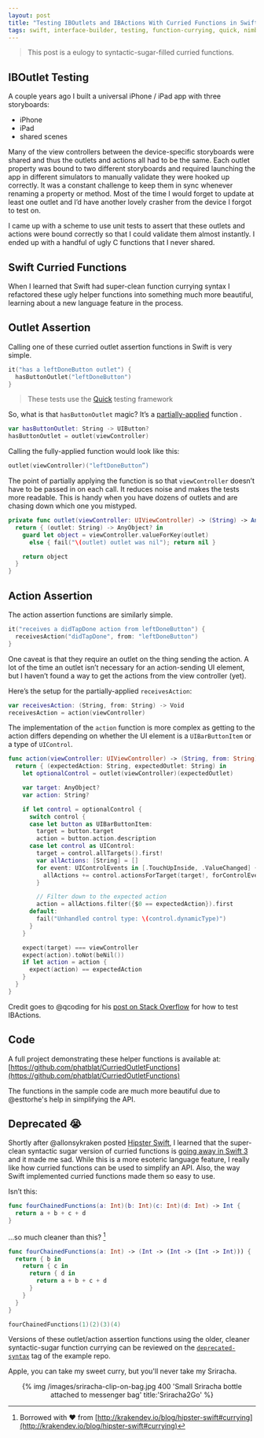 ```yaml
---
layout: post
title: "Testing IBOutlets and IBActions With Curried Functions in Swift"
tags: swift, interface-builder, testing, function-currying, quick, nimble
---
```


> This post is a eulogy to syntactic-sugar-filled curried functions.

## IBOutlet Testing

A couple years ago I built a universal iPhone / iPad app with three storyboards:

- iPhone
- iPad
- shared scenes

Many of the view controllers between the device-specific storyboards were shared and thus the outlets and actions all had to be the same. Each outlet property was bound to two different storyboards and required launching the app in different simulators to manually validate they were hooked up correctly. It was a constant challenge to keep them in sync whenever renaming a property or method. Most of the time I would forget to update at least one outlet and I’d have another lovely crasher from the device I forgot to test on.

I came up with a scheme to use unit tests to assert that these outlets and actions were bound correctly so that I could validate them almost instantly. I ended up with a handful of ugly C functions that I never shared.

## Swift Curried Functions

When I learned that Swift had super-clean function currying syntax I refactored these ugly helper functions into something much more beautiful, learning about a new language feature in the process.

## Outlet Assertion

Calling one of these curried outlet assertion functions in Swift is very simple.

```swift
it("has a leftDoneButton outlet") {
  hasButtonOutlet("leftDoneButton")
}
```

> These tests  use the [Quick](https://github.com/Quick/Quick) testing framework

So, what is that `hasButtonOutlet` magic? It’s a [partially-applied](https://en.m.wikipedia.org/wiki/Partial_application) function .

```swift
var hasButtonOutlet: String -> UIButton?
hasButtonOutlet = outlet(viewController)
```

Calling the fully-applied function would look like this:

```swift
outlet(viewController)("leftDoneButton”)
```

The point of partially applying the function is so that `viewController` doesn’t have to be passed in on each call. It reduces noise and makes the tests more readable. This is handy when you have dozens of outlets and are chasing down which one you mistyped.

```swift
private func outlet(viewController: UIViewController) -> (String) -> AnyObject? {
  return { (outlet: String) -> AnyObject? in
    guard let object = viewController.valueForKey(outlet)
      else { fail("\(outlet) outlet was nil"); return nil }

    return object
  }
}
```

## Action Assertion

The action assertion functions are similarly simple.

```swift
it("receives a didTapDone action from leftDoneButton") {
  receivesAction("didTapDone", from: "leftDoneButton")
}
```

One caveat is that they require an outlet on the thing sending the action. A lot of the time an outlet isn’t necessary for an action-sending UI element, but I haven’t found a way to get the actions from the view controller (yet).

Here’s the setup for the partially-applied `receivesAction`:

```swift
var receivesAction: (String, from: String) -> Void
receivesAction = action(viewController)
```

The implementation of the `action` function is more complex as getting to the action differs depending on whether the UI element is a `UIBarButtonItem` or a type of `UIControl`.

```swift
func action(viewController: UIViewController) -> (String, from: String) -> Void {
  return { (expectedAction: String, expectedOutlet: String) in
    let optionalControl = outlet(viewController)(expectedOutlet)

    var target: AnyObject?
    var action: String?

    if let control = optionalControl {
      switch control {
      case let button as UIBarButtonItem:
        target = button.target
        action = button.action.description
      case let control as UIControl:
        target = control.allTargets().first!
        var allActions: [String] = []
        for event: UIControlEvents in [.TouchUpInside, .ValueChanged] {
          allActions += control.actionsForTarget(target!, forControlEvent: event) ?? []
        }

        // Filter down to the expected action
        action = allActions.filter({$0 == expectedAction}).first
      default:
        fail("Unhandled control type: \(control.dynamicType)")
      }
    }

    expect(target) === viewController
    expect(action).toNot(beNil())
    if let action = action {
      expect(action) == expectedAction
    }
  }
}
```

Credit goes to @qcoding for his [post on Stack Overflow](http://stackoverflow.com/questions/18699524/is-it-possible-to-test-ibaction) for how to test IBActions.

## Code

A full project demonstrating these helper functions is available at:
[https://github.com/phatblat/CurriedOutletFunctions](https://github.com/phatblat/CurriedOutletFunctions)

The functions in the sample code are much more beautiful due to @esttorhe's help in simplifying the API.

## Deprecated 😭

Shortly after @allonsykraken posted [Hipster Swift](http://krakendev.io/blog/hipster-swift), I learned that the super-clean syntactic sugar version of curried functions is [going away in Swift 3](https://github.com/apple/swift-evolution/blob/master/proposals/0002-remove-currying.md) and it made me sad. While this is a more esoteric language feature, I really like how curried functions can be used to simplify an API. Also, the way Swift implemented curried functions made them so easy to use.

Isn’t this:

```swift
func fourChainedFunctions(a: Int)(b: Int)(c: Int)(d: Int) -> Int {
  return a + b + c + d
}
```

…so much cleaner than this? [^curried-function-example]

```swift
func fourChainedFunctions(a: Int) -> (Int -> (Int -> (Int -> Int))) {
  return { b in
    return { c in
      return { d in
        return a + b + c + d
      }
    }
  }
}

fourChainedFunctions(1)(2)(3)(4)
```

[^curried-function-example]: Borrowed with :heart: from [http://krakendev.io/blog/hipster-swift#currying](http://krakendev.io/blog/hipster-swift#currying)

Versions of these outlet/action assertion functions using the older, cleaner  syntactic-sugar function currying can be reviewed on the [`deprecated-syntax`](https://github.com/phatblat/CurriedOutletFunctions/blob/deprecated-syntax/CurriedOutletFunctionsTests/SpecFunctions.swift#L47) tag of the example repo.

Apple, you can take my sweet curry, but you'll never take my Sriracha.

<center>
{% img /images/sriracha-clip-on-bag.jpg 400 'Small Sriracha bottle attached to messenger bag' title:'Sriracha2Go' %}
</center>
